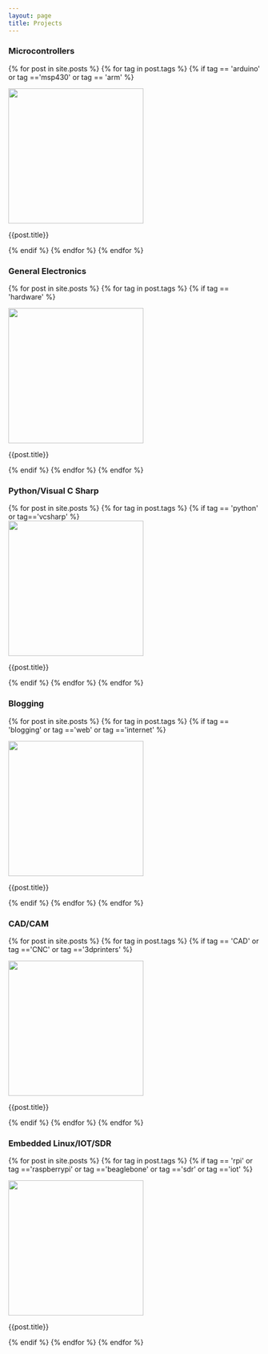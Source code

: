 ```yaml
---
layout: page
title: Projects
---
```

<div class="projects">

<h3>Microcontrollers</h3>

  {% for post in site.posts %}
  {% for tag in post.tags %}
  {% if tag == 'arduino' or tag =='msp430' or tag == 'arm' %}
 <div class="project">
 <a href="{{post.url}}">
 <img src="{{post.image}}" width="270"></a>
 <p>
 {{post.title}}
 </p>
 </div>

  {% endif %}
  {% endfor %}
  {% endfor %}
</div>

<div class="projects">
<h3>General Electronics</h3>

  {% for post in site.posts %}
  {% for tag in post.tags %}
  {% if tag == 'hardware' %}
   <div class="project">
 <a href="{{post.url}}">
 <img src="{{post.image}}" width="270"></a>
 <p>
 {{post.title}}
 </p>
 </div>

	
  {% endif %}
  {% endfor %}
  {% endfor %}
</div>
<div class="projects">
<h3>Python/Visual C Sharp</h3>
{% for post in site.posts %}
  {% for tag in post.tags %}
  {% if tag == 'python' or tag=='vcsharp' %}
   <div class="project">
 <a href="{{post.url}}">
 <img src="{{post.image}}" width="270"></a>
 <p>
 {{post.title}}
 </p>
 </div>

	
  {% endif %}
  {% endfor %}
  {% endfor %}
</div>

<div class="projects">
<h3>Blogging</h3>

  {% for post in site.posts %}
  {% for tag in post.tags %}
  {% if tag == 'blogging' or tag =='web' or tag =='internet' %}
   <div class="project">
 <a href="{{post.url}}">
 <img src="{{post.image}}" width="270"></a>
 <p>
 {{post.title}}
 </p>
 </div>

  {% endif %}
  {% endfor %}
  {% endfor %}
</div>


<div class="projects">
<h3>CAD/CAM</h3> 

  {% for post in site.posts %}
  {% for tag in post.tags %}
  {% if tag == 'CAD' or tag =='CNC' or tag =='3dprinters' %}
   <div class="project">
 <a href="{{post.url}}">
 <img src="{{post.image}}" width="270"></a>
 <p>
 {{post.title}}
 </p>
 </div>
	
  {% endif %}
  {% endfor %}
  {% endfor %}

</div>

<div class="projects">
<h3>Embedded Linux/IOT/SDR</h3>

  {% for post in site.posts %}
  {% for tag in post.tags %}
  {% if tag == 'rpi' or tag =='raspberrypi' or tag =='beaglebone' or tag =='sdr' or tag =='iot' %}
   <div class="project">
 <a href="{{post.url}}">
 <img src="{{post.image}}" width="270"></a>
 <p>
 {{post.title}}
 </p>
 </div>
	
  {% endif %}
  {% endfor %}
  {% endfor %}
</div>








